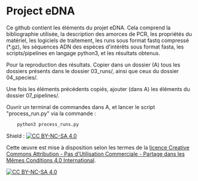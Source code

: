 # Project eDNA

Ce github contient les éléments du projet eDNA. Cela comprend la bibliographie utilisée, la description des amorces de PCR, les propriétés du matériel, les logiciels de traitement, les runs sous format fastq compressé (*.gz), les séquences ADN des espèces d'intérêts sous format fasta, les scripts/pipelines en langage python3, et les résultats obtenus.

Pour la reproduction des résultats. Copier dans un dossier (A) tous les dossiers présents dans le dossier 03_runs/, ainsi que ceux du dossier 04_species/.

Une fois les éléments précédents copiés, ajouter (dans A) les éléments du dossier 07_pipelines/.

Ouvrir un terminal de commandes dans A, et lancer le script "process_run.py" via la commande : 

```bash
    python3 process_runs.py
```
Shield : [![CC BY-NC-SA 4.0][cc-by-nc-sa-shield]][cc-by-nc-sa]

Cette œuvre est mise à disposition selon les termes de la
[licence Creative Commons Attribution - Pas d’Utilisation Commerciale - Partage dans les Mêmes Conditions 4.0 International][cc-by-nc-sa].

[![CC BY-NC-SA 4.0][cc-by-nc-sa-image]][cc-by-nc-sa]

[cc-by-nc-sa]: http://creativecommons.org/licenses/by-nc-sa/4.0/deed.fr
[cc-by-nc-sa-image]: https://licensebuttons.net/l/by-nc-sa/4.0/88x31.png
[cc-by-nc-sa-shield]: https://img.shields.io/badge/License-CC%20BY--NC--SA%204.0-lightgrey.svg
